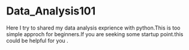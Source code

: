 # Data_Analysis101
Here I try to shared my data analysis exprience with python.This is too simple approch for beginners.If you are seeking some startup point.this could be helpful for you .
